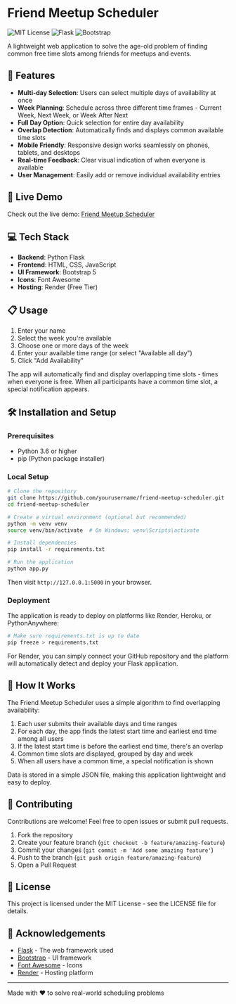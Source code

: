 # Friend Meetup Scheduler

![MIT License](https://img.shields.io/badge/License-MIT-green.svg)
![Flask](https://img.shields.io/badge/Flask-2.3.3-blue)
![Bootstrap](https://img.shields.io/badge/Bootstrap-5.3.0-purple)

A lightweight web application to solve the age-old problem of finding common free time slots among friends for meetups and events.


## 🌟 Features

- **Multi-day Selection**: Users can select multiple days of availability at once
- **Week Planning**: Schedule across three different time frames - Current Week, Next Week, or Week After Next
- **Full Day Option**: Quick selection for entire day availability
- **Overlap Detection**: Automatically finds and displays common available time slots
- **Mobile Friendly**: Responsive design works seamlessly on phones, tablets, and desktops
- **Real-time Feedback**: Clear visual indication of when everyone is available
- **User Management**: Easily add or remove individual availability entries

## 🚀 Live Demo

Check out the live demo: [Friend Meetup Scheduler](https://abusementawaits.onrender.com)

## 💻 Tech Stack

- **Backend**: Python Flask
- **Frontend**: HTML, CSS, JavaScript
- **UI Framework**: Bootstrap 5
- **Icons**: Font Awesome
- **Hosting**: Render (Free Tier)

## 📋 Usage

1. Enter your name
2. Select the week you're available
3. Choose one or more days of the week
4. Enter your available time range (or select "Available all day")
5. Click "Add Availability"

The app will automatically find and display overlapping time slots - times when everyone is free. When all participants have a common time slot, a special notification appears.

## 🛠️ Installation and Setup

### Prerequisites
- Python 3.6 or higher
- pip (Python package installer)

### Local Setup

```bash
# Clone the repository
git clone https://github.com/yourusername/friend-meetup-scheduler.git
cd friend-meetup-scheduler

# Create a virtual environment (optional but recommended)
python -m venv venv
source venv/bin/activate  # On Windows: venv\Scripts\activate

# Install dependencies
pip install -r requirements.txt

# Run the application
python app.py
```

Then visit `http://127.0.0.1:5000` in your browser.

### Deployment

The application is ready to deploy on platforms like Render, Heroku, or PythonAnywhere:

```bash
# Make sure requirements.txt is up to date
pip freeze > requirements.txt
```

For Render, you can simply connect your GitHub repository and the platform will automatically detect and deploy your Flask application.

## 📝 How It Works

The Friend Meetup Scheduler uses a simple algorithm to find overlapping availability:

1. Each user submits their available days and time ranges
2. For each day, the app finds the latest start time and earliest end time among all users
3. If the latest start time is before the earliest end time, there's an overlap
4. Common time slots are displayed, grouped by day and week
5. When all users have a common time, a special notification is shown

Data is stored in a simple JSON file, making this application lightweight and easy to deploy.

## 🤝 Contributing

Contributions are welcome! Feel free to open issues or submit pull requests.

1. Fork the repository
2. Create your feature branch (`git checkout -b feature/amazing-feature`)
3. Commit your changes (`git commit -m 'Add some amazing feature'`)
4. Push to the branch (`git push origin feature/amazing-feature`)
5. Open a Pull Request

## 📄 License

This project is licensed under the MIT License - see the LICENSE file for details.

## 🙏 Acknowledgements

- [Flask](https://flask.palletsprojects.com/) - The web framework used
- [Bootstrap](https://getbootstrap.com/) - UI framework
- [Font Awesome](https://fontawesome.com/) - Icons
- [Render](https://render.com/) - Hosting platform

---

Made with ❤️ to solve real-world scheduling problems
